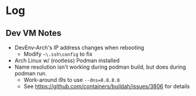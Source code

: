 # Log

## Dev VM Notes

* DevEnv-Arch's IP address changes when rebooting
  * Modify `~\.ssh\config` to fix
* Arch Linux w/ (rootless) Podman installed
* Name resolution isn't working during podman build, but does during podman run.
  * Work-around i9s to use `--dns=8.8.8.8`
  * See <https://github.com/containers/buildah/issues/3806> for details
